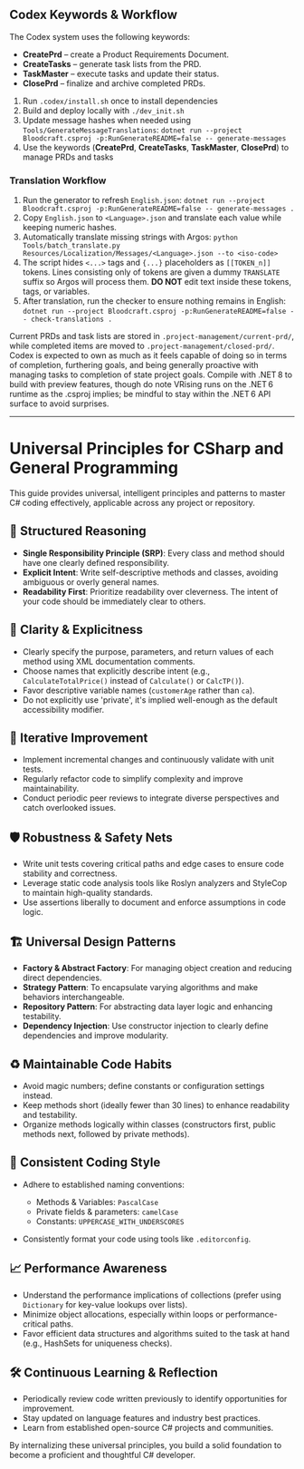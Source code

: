 ## Codex Keywords & Workflow

The Codex system uses the following keywords:

* **CreatePrd** – create a Product Requirements Document.
* **CreateTasks** – generate task lists from the PRD.
* **TaskMaster** – execute tasks and update their status.
* **ClosePrd** – finalize and archive completed PRDs.

1. Run `.codex/install.sh` once to install dependencies
2. Build and deploy locally with `./dev_init.sh`
3. Update message hashes when needed using `Tools/GenerateMessageTranslations`:
   `dotnet run --project Bloodcraft.csproj -p:RunGenerateREADME=false -- generate-messages`
4. Use the keywords (**CreatePrd**, **CreateTasks**, **TaskMaster**, **ClosePrd**) to manage PRDs and tasks

### Translation Workflow

1. Run the generator to refresh `English.json`:
   `dotnet run --project Bloodcraft.csproj -p:RunGenerateREADME=false -- generate-messages .`
2. Copy `English.json` to `<Language>.json` and translate each value while keeping numeric hashes.
3. Automatically translate missing strings with Argos:
   `python Tools/batch_translate.py Resources/Localization/Messages/<Language>.json --to <iso-code>`
4. The script hides `<...>` tags and `{...}` placeholders as `[[TOKEN_n]]` tokens. Lines consisting only of tokens are given a dummy `TRANSLATE` suffix so Argos will process them.
   **DO NOT** edit text inside these tokens, tags, or variables.
5. After translation, run the checker to ensure nothing remains in English:
   `dotnet run --project Bloodcraft.csproj -p:RunGenerateREADME=false -- check-translations .`

Current PRDs and task lists are stored in `.project-management/current-prd/`, while completed items are moved to `.project-management/closed-prd/`. Codex is expected to own as much as it feels capable of doing so in terms of completion, furthering goals, and being generally proactive with managing tasks to completion of state project goals. Compile with .NET 8 to build with preview features, though do note VRising runs on the .NET 6 runtime as the .csproj implies; be mindful to stay within the .NET 6 API surface to avoid surprises.

---

# Universal Principles for CSharp and General Programming

This guide provides universal, intelligent principles and patterns to master C# coding effectively, applicable across any project or repository.

## 🧠 Structured Reasoning

* **Single Responsibility Principle (SRP)**: Every class and method should have one clearly defined responsibility.
* **Explicit Intent**: Write self-descriptive methods and classes, avoiding ambiguous or overly general names.
* **Readability First**: Prioritize readability over cleverness. The intent of your code should be immediately clear to others.

## 🎯 Clarity & Explicitness

* Clearly specify the purpose, parameters, and return values of each method using XML documentation comments.
* Choose names that explicitly describe intent (e.g., `CalculateTotalPrice()` instead of `Calculate()` or `CalcTP()`).
* Favor descriptive variable names (`customerAge` rather than `ca`).
* Do not explicitly use 'private', it's implied well-enough as the default accessibility modifier.

## 🔄 Iterative Improvement

* Implement incremental changes and continuously validate with unit tests.
* Regularly refactor code to simplify complexity and improve maintainability.
* Conduct periodic peer reviews to integrate diverse perspectives and catch overlooked issues.

## 🛡️ Robustness & Safety Nets

* Write unit tests covering critical paths and edge cases to ensure code stability and correctness.
* Leverage static code analysis tools like Roslyn analyzers and StyleCop to maintain high-quality standards.
* Use assertions liberally to document and enforce assumptions in code logic.

## 🏗️ Universal Design Patterns

* **Factory & Abstract Factory**: For managing object creation and reducing direct dependencies.
* **Strategy Pattern**: To encapsulate varying algorithms and make behaviors interchangeable.
* **Repository Pattern**: For abstracting data layer logic and enhancing testability.
* **Dependency Injection**: Use constructor injection to clearly define dependencies and improve modularity.

## ♻️ Maintainable Code Habits

* Avoid magic numbers; define constants or configuration settings instead.
* Keep methods short (ideally fewer than 30 lines) to enhance readability and testability.
* Organize methods logically within classes (constructors first, public methods next, followed by private methods).

## 🚦 Consistent Coding Style

* Adhere to established naming conventions:

  * Methods & Variables: `PascalCase`
  * Private fields & parameters: `camelCase`
  * Constants: `UPPERCASE_WITH_UNDERSCORES`
* Consistently format your code using tools like `.editorconfig`.

## 📈 Performance Awareness

* Understand the performance implications of collections (prefer using `Dictionary` for key-value lookups over lists).
* Minimize object allocations, especially within loops or performance-critical paths.
* Favor efficient data structures and algorithms suited to the task at hand (e.g., HashSets for uniqueness checks).

## 🛠️ Continuous Learning & Reflection

* Periodically review code written previously to identify opportunities for improvement.
* Stay updated on language features and industry best practices.
* Learn from established open-source C# projects and communities.

By internalizing these universal principles, you build a solid foundation to become a proficient and thoughtful C# developer.

